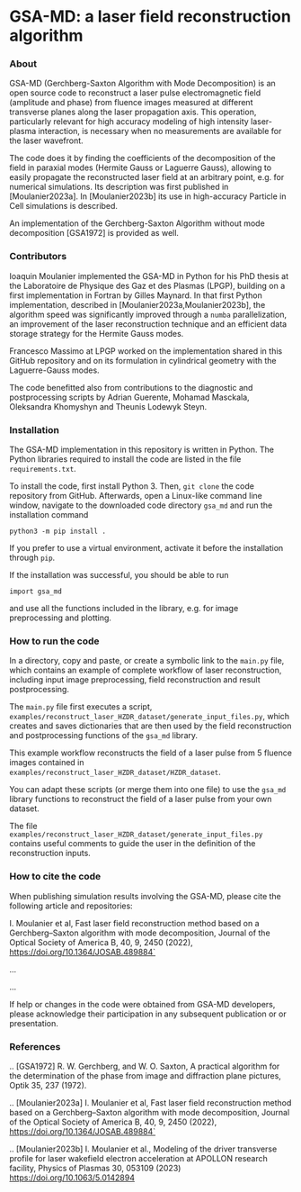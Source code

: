 # GSA-MD: a laser field reconstruction algorithm

### About
GSA-MD (Gerchberg-Saxton Algorithm with Mode Decomposition) is an open source 
code to reconstruct a laser pulse electromagnetic field (amplitude and phase) 
from fluence images measured at different transverse planes 
along the laser propagation axis. This operation, particularly relevant for 
high accuracy modeling of high intensity laser-plasma interaction, 
is necessary when no measurements are available for the laser wavefront.

The code does it by finding the coefficients of the decomposition of the field 
in paraxial modes (Hermite Gauss or Laguerre Gauss), allowing to easily propagate
the reconstructed laser field at an arbitrary point, e.g. for numerical simulations. 
Its description was first published in [Moulanier2023a]. 
In [Moulanier2023b] its use in high-accuracy Particle in Cell simulations is described.

An implementation of the Gerchberg-Saxton Algorithm without mode decomposition [GSA1972] 
is provided as well.

### Contributors
Ioaquin Moulanier implemented the GSA-MD in Python for his PhD thesis at the Laboratoire de Physique des Gaz et des Plasmas (LPGP), building on a first implementation in Fortran by Gilles Maynard. In that first Python implementation, described in [Moulanier2023a,Moulanier2023b], the algorithm speed was significantly improved through a `numba` parallelization, an improvement of the laser reconstruction technique and an efficient data storage strategy for the Hermite Gauss modes.

Francesco Massimo at LPGP worked on the implementation shared in this GitHub repository and 
on its formulation in cylindrical geometry with the Laguerre-Gauss modes.

The code benefitted also from contributions to the diagnostic and postprocessing scripts by Adrian Guerente, Mohamad Masckala, Oleksandra Khomyshyn and Theunis Lodewyk Steyn.

### Installation 
The GSA-MD implementation in this repository is written in Python.
The Python libraries required to install the code are listed in the file `requirements.txt`.

To install the code, first install Python 3. 
Then, `git clone` the code repository from GitHub.
Afterwards, open a Linux-like command line window, navigate to the downloaded code directory `gsa_md`
and run the installation command 

`python3 -m pip install .`

If you prefer to use a virtual environment, activate it before the installation through `pip`.

If the installation was successful, you should be able to run 

`import gsa_md`

and use all the functions included in the library, e.g. for image preprocessing and plotting.

### How to run the code
In a directory, copy and paste, or create a symbolic link to the `main.py` file, which contains an example of complete workflow of laser reconstruction, including input image preprocessing, field reconstruction and result postprocessing.

The `main.py` file first executes a script, `examples/reconstruct_laser_HZDR_dataset/generate_input_files.py`, which creates and saves dictionaries that are then used by the field reconstruction and postprocessing functions of the `gsa_md` library. 

This example workflow reconstructs the field of a laser pulse from 5 fluence images contained in `examples/reconstruct_laser_HZDR_dataset/HZDR_dataset`. 

You can adapt these scripts (or merge them into one file) to use the `gsa_md` library functions to reconstruct the field of a laser pulse from your own dataset. 

The file `examples/reconstruct_laser_HZDR_dataset/generate_input_files.py` contains useful comments 
to guide the user in the definition of the reconstruction inputs.


### How to cite the code

When publishing simulation results involving the GSA-MD, please cite the following article and repositories:

I. Moulanier et al, Fast laser field reconstruction method based on a Gerchberg–Saxton algorithm 
with mode decomposition, Journal of the Optical Society of America B, 40, 9, 2450 (2022), 
https://doi.org/10.1364/JOSAB.489884`

...

...

If help or changes in the code were obtained from GSA-MD developers, please acknowledge 
their participation in any subsequent publication or or presentation.

### References

.. [GSA1972] 
    R. W. Gerchberg, and W. O. Saxton, A practical algorithm for the determination of the phase from image and diffraction plane pictures, Optik 35, 237 (1972).

.. [Moulanier2023a] 
    I. Moulanier et al, Fast laser field reconstruction method based on a Gerchberg–Saxton algorithm with mode decomposition, Journal of the Optical Society of America B, 40, 9, 2450 (2022), https://doi.org/10.1364/JOSAB.489884`

.. [Moulanier2023b] 
    I. Moulanier et al., Modeling of the driver transverse profile for laser wakefield electron acceleration at APOLLON research facility, Physics of Plasmas 30, 053109 (2023) https://doi.org/10.1063/5.0142894




